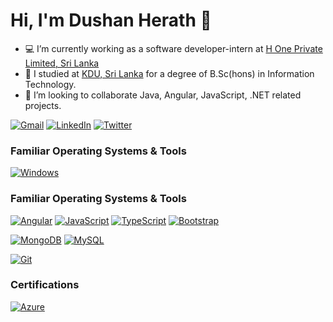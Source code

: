 # Hi, I'm Dushan Herath 👋

- 💻 I’m currently working as a software developer-intern at [H One Private Limited, Sri Lanka](https://www.h-oneonline.com/)
- 🌱 I studied at [KDU, Sri Lanka](https://kdu.ac.lk) for a degree of B.Sc(hons) in Information Technology.
- 👯 I’m looking to collaborate Java, Angular, JavaScript, .NET related projects.

[![Gmail](https://img.shields.io/badge/-gmail-%23D14836?style=for-the-badge&logo=Gmail&logoColor=white)](mailto:dushan1855@gmail.com)
[![LinkedIn](https://img.shields.io/badge/linkedin-%230077B5.svg?style=for-the-badge&logo=LinkedIn&logoColor=white)](https://www.linkedin.com/in/dushan-herath-a0ba551a4)
[![Twitter](https://img.shields.io/badge/twitter-%231DA1F2.svg?style=for-the-badge&logo=Twitter&logoColor=white)](https://twitter.com/DushanHerath96)

### Familiar Operating Systems & Tools

[![Windows](https://img.shields.io/badge/Windows-%23555555?style=flat&logo=windows&logoColor=white)](https://www.microsoft.com/en-us/windows)

### Familiar Operating Systems & Tools

[![Angular](https://img.shields.io/badge/-Angular-%23DD0031?style=flat&logo=angular&logoColor=white)](https://angular.io/)
[![JavaScript](https://img.shields.io/badge/-JavaScript-%23F7DF1C?style=flat&logo=javascript&logoColor=black&labelColor=%23F7DF1C&color=%23FFCE5A)](https://www.javascript.com/)
[![TypeScript](https://img.shields.io/badge/-TypeScript-%23007ACC?style=flat&logo=typescript&logoColor=white)](https://www.typescriptlang.org/)
[![Bootstrap](https://img.shields.io/badge/-Bootstrap-%23001ACC?style=flat&logo=angular&logoColor=white)](https://getbootstrap.com/)

[![MongoDB](https://img.shields.io/badge/-MongoDB-%2347A248?style=flat&logo=MongoDB&logoColor=white)](https://www.mongodb.com/)
[![MySQL](https://img.shields.io/badge/-MySQL-%234479A1?style=flat&logo=MySQL&logoColor=white)](https://www.mysql.com/)

[![Git](https://img.shields.io/badge/-Git-%23F05032?style=flat-square&logo=git&logoColor=%23ffffff)](https://git-scm.com/)

### Certifications

[![Azure](https://img.shields.io/badge/-Azure-%234479A1?style=flat&logo=AZURE&logoColor=white)](https://docs.microsoft.com/en-us/learn/certifications/)

